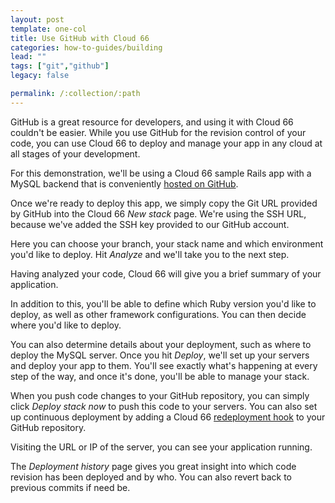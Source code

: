 ```yaml
---
layout: post
template: one-col
title: Use GitHub with Cloud 66
categories: how-to-guides/building
lead: ""
tags: ["git","github"]
legacy: false

permalink: /:collection/:path
---
```


GitHub is a great resource for developers, and using it with Cloud 66 couldn't be easier. While you use GitHub for the revision control of your code,
you can use Cloud 66 to deploy and manage your app in any cloud at all stages of your development.

For this demonstration, we'll be using a Cloud 66 sample Rails app with a MySQL backend that is conveniently [hosted on GitHub](https://github.com/cloud66-samples/rails-mysql).

Once we're ready to deploy this app, we simply copy the Git URL provided by GitHub into the Cloud 66 _New stack_ page. We're using the SSH URL, because we've added the SSH key provided to our GitHub account.

Here you can choose your branch, your stack name and which environment you'd like to deploy. Hit _Analyze_ and we'll take you to the next step.

Having analyzed your code, Cloud 66 will give you a brief summary of your application.

In addition to this, you'll be able to define which Ruby version you'd like to deploy, as well as other framework configurations. You can then decide where you'd like to deploy.

You can also determine details about your deployment, such as where to deploy the MySQL server. Once you hit _Deploy_, we'll set up your servers and deploy your app to them. You'll see exactly what's happening at every step of the way, and once it's done, you'll be able to manage your stack.

When you push code changes to your GitHub repository, you can simply click _Deploy stack now_ to push this code to your servers. You can also set up continuous deployment by adding a Cloud 66 [redeployment hook](/maestro/tutorials/redeployment-hook.html) to your GitHub repository.

Visiting the URL or IP of the server, you can see your application running.

The _Deployment history_ page gives you great insight into which code revision has been deployed and by who. You can also revert back to previous commits if need be.
